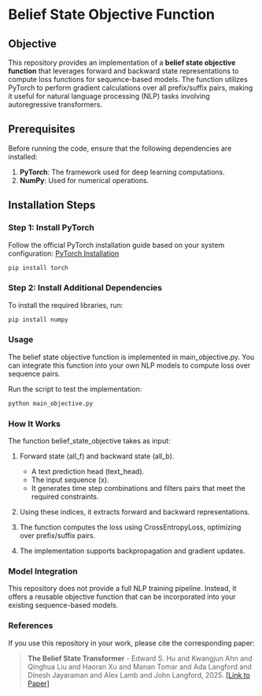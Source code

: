 # Belief State Objective Function

## Objective

This repository provides an implementation of a **belief state objective function** that leverages forward and backward state representations to compute loss functions for sequence-based models. The function utilizes PyTorch to perform gradient calculations over all prefix/suffix pairs, making it useful for natural language processing (NLP) tasks involving autoregressive transformers.

## Prerequisites

Before running the code, ensure that the following dependencies are installed:

1. **PyTorch**: The framework used for deep learning computations.
2. **NumPy**: Used for numerical operations.

## Installation Steps

### Step 1: Install PyTorch

Follow the official PyTorch installation guide based on your system configuration: [PyTorch Installation](https://pytorch.org/get-started/locally/)

```bash
pip install torch
```

### Step 2: Install Additional Dependencies
To install the required libraries, run:

```bash
pip install numpy
```

### Usage
The belief state objective function is implemented in main_objective.py. You can integrate this function into your own NLP models to compute loss over sequence pairs.

Run the script to test the implementation:

```bash
python main_objective.py
```

### How It Works
The function belief_state_objective takes as input:

1. Forward state (all_f) and backward state (all_b).
    * A text prediction head (text_head).
    * The input sequence (x).
    * It generates time step combinations and filters pairs that meet the required constraints.

2. Using these indices, it extracts forward and backward representations.

3. The function computes the loss using CrossEntropyLoss, optimizing over prefix/suffix pairs.

4. The implementation supports backpropagation and gradient updates.

### Model Integration
This repository does not provide a full NLP training pipeline. Instead, it offers a reusable objective function that can be incorporated into your existing sequence-based models.

### References
If you use this repository in your work, please cite the corresponding paper:

> **The Belief State Transformer** - Edward S. Hu and Kwangjun Ahn and Qinghua Liu and Haoran Xu and Manan Tomar and Ada Langford and Dinesh Jayaraman and Alex Lamb and John Langford, 2025. [[Link to Paper]](https://arxiv.org/abs/2410.23506)
